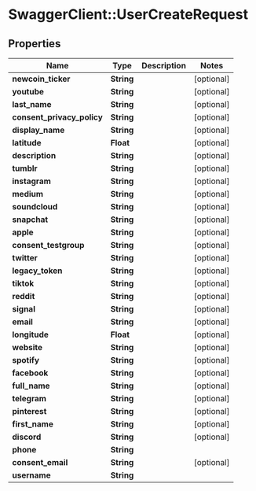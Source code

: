 # SwaggerClient::UserCreateRequest

## Properties
Name | Type | Description | Notes
------------ | ------------- | ------------- | -------------
**newcoin_ticker** | **String** |  | [optional] 
**youtube** | **String** |  | [optional] 
**last_name** | **String** |  | [optional] 
**consent_privacy_policy** | **String** |  | [optional] 
**display_name** | **String** |  | [optional] 
**latitude** | **Float** |  | [optional] 
**description** | **String** |  | [optional] 
**tumblr** | **String** |  | [optional] 
**instagram** | **String** |  | [optional] 
**medium** | **String** |  | [optional] 
**soundcloud** | **String** |  | [optional] 
**snapchat** | **String** |  | [optional] 
**apple** | **String** |  | [optional] 
**consent_testgroup** | **String** |  | [optional] 
**twitter** | **String** |  | [optional] 
**legacy_token** | **String** |  | [optional] 
**tiktok** | **String** |  | [optional] 
**reddit** | **String** |  | [optional] 
**signal** | **String** |  | [optional] 
**email** | **String** |  | [optional] 
**longitude** | **Float** |  | [optional] 
**website** | **String** |  | [optional] 
**spotify** | **String** |  | [optional] 
**facebook** | **String** |  | [optional] 
**full_name** | **String** |  | [optional] 
**telegram** | **String** |  | [optional] 
**pinterest** | **String** |  | [optional] 
**first_name** | **String** |  | [optional] 
**discord** | **String** |  | [optional] 
**phone** | **String** |  | 
**consent_email** | **String** |  | [optional] 
**username** | **String** |  | 


